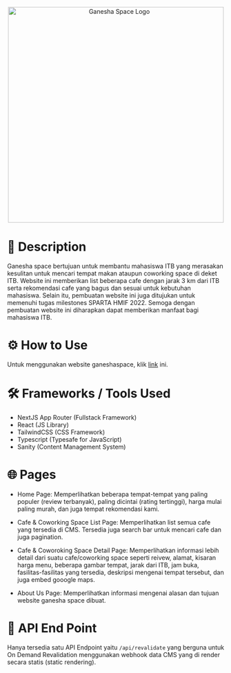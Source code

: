 <p align="center">
<img src="https://ganesha-space.vercel.app/link-preview.png" alt="Ganesha Space Logo" width="500">
</p>

# 📍 Description

Ganesha space bertujuan untuk membantu mahasiswa ITB yang merasakan kesulitan untuk mencari tempat makan ataupun coworking space di deket ITB. Website ini memberikan list beberapa cafe dengan jarak 3 km dari ITB serta rekomendasi cafe yang bagus dan sesuai untuk kebutuhan mahasiswa. Selain itu, pembuatan website ini juga ditujukan untuk memenuhi tugas milestones SPARTA HMIF 2022. Semoga dengan pembuatan website ini diharapkan dapat memberikan manfaat bagi mahasiswa ITB.

# ⚙️ How to Use

Untuk menggunakan website ganeshaspace, klik [link](https://ganesha-space.vercel.app/) ini.

# 🛠️ Frameworks / Tools Used

- NextJS App Router (Fullstack Framework)
- React (JS Library)
- TailwindCSS (CSS Framework)
- Typescript (Typesafe for JavaScript)
- Sanity (Content Management System)

# 🌐 Pages

- Home Page: Memperlihatkan beberapa tempat-tempat yang paling populer (review terbanyak), paling dicintai (rating tertinggi), harga mulai paling murah, dan juga tempat rekomendasi kami.

- Cafe & Coworking Space List Page: Memperlihatkan list semua cafe yang tersedia di CMS. Tersedia juga search bar untuk mencari cafe dan juga pagination.

- Cafe & Coworoking Space Detail Page: Memperlihatkan informasi lebih detail dari suatu cafe/coworking space seperti reivew, alamat, kisaran harga menu, beberapa gambar tempat, jarak dari ITB, jam buka, fasilitas-fasilitas yang tersedia, deskripsi mengenai tempat tersebut, dan juga embed gooogle maps.

- About Us Page: Memperlihatkan informasi mengenai alasan dan tujuan website ganesha space dibuat.

# 🚪 API End Point

Hanya tersedia satu API Endpoint yaitu `/api/revalidate` yang berguna untuk On Demand Revalidation menggunakan webhook data CMS yang di render secara statis (static rendering).
